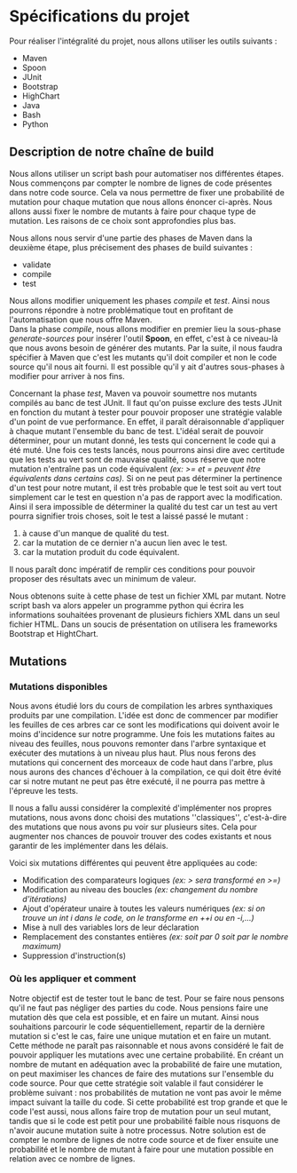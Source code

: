# Spécifications du projet

Pour réaliser l'intégralité du projet, nous allons utiliser les outils suivants :
* Maven
* Spoon
* JUnit
* Bootstrap
* HighChart
* Java
* Bash
* Python

## Description de notre chaîne de build
Nous allons utiliser un script bash pour automatiser nos différentes étapes. Nous commençons par compter le nombre de lignes de code présentes dans notre code source. Cela va nous permettre de fixer une probabilité de mutation pour chaque mutation que nous allons énoncer ci-après. Nous allons aussi fixer le nombre de mutants à faire pour chaque type de mutation. Les raisons de ce choix sont approfondies plus bas.

Nous allons nous servir d'une partie des phases de Maven dans la deuxième étape, plus précisement des phases de build suivantes :
* validate
* compile
* test

Nous allons modifier uniquement les phases _compile_ et _test_. Ainsi nous pourrons répondre à notre problématique tout en profitant de l'automatisation que nous offre Maven.  
Dans la phase _compile_, nous allons modifier en premier lieu la sous-phase _generate-sources_ pour insérer l'outil **Spoon**, en effet, c'est à ce niveau-là que nous avons besoin de générer des mutants. Par la suite, il nous faudra spécifier à Maven que c'est les mutants qu'il doit compiler et non le code source qu'il nous ait fourni. Il est possible qu'il y ait d'autres sous-phases à modifier pour arriver à nos fins.

Concernant la phase _test_, Maven va pouvoir soumettre nos mutants compilés au banc de test JUnit. Il faut qu'on puisse exclure des tests JUnit en fonction du mutant à tester pour pouvoir proposer une stratégie valable d'un point de vue performance. En effet, il paraît déraisonnable d'appliquer à chaque mutant l'ensemble du banc de test. L'idéal serait de pouvoir déterminer, pour un mutant donné, les tests qui concernent le code qui a été muté. Une fois ces tests lancés, nous pourrons ainsi dire avec certitude que les tests au vert sont de mauvaise qualité, sous réserve que notre mutation n'entraîne pas un code équivalent _(ex: >= et = peuvent être équivalents dans certains cas)._ Si on ne peut pas déterminer la pertinence d'un test pour notre mutant, il est très probable que le test soit au vert tout simplement car le test en question n'a pas de rapport avec la modification. Ainsi il sera impossible de déterminer la qualité du test car un test au vert pourra signifier trois choses, soit le test a laissé passé le mutant :
1. à cause d'un manque de qualité du test.
2. car la mutation de ce dernier n'a aucun lien avec le test.
3. car la mutation produit du code équivalent.

Il nous paraît donc impératif de remplir ces conditions pour pouvoir proposer des résultats avec un minimum de valeur.

Nous obtenons suite à cette phase de test un fichier XML par mutant. Notre script bash va alors appeler un programme python qui écrira les informations souhaitées provenant de plusieurs fichiers XML dans un seul fichier HTML. Dans un soucis de présentation on utilisera les frameworks Bootstrap et HightChart.

## Mutations
### Mutations disponibles

Nous avons étudié lors du cours de compilation les arbres synthaxiques produits par une compilation. L'idée est donc de commencer par modifier les feuilles de ces arbres car ce sont les modifications qui doivent avoir le moins d'incidence sur notre programme. Une fois les mutations faites au niveau des feuilles, nous pouvons remonter dans l'arbre syntaxique et exécuter des mutations à un niveau plus haut. Plus nous ferons des mutations qui concernent des morceaux de code haut dans l'arbre, plus nous aurons des chances d'échouer à la compilation, ce qui doit être évité car si notre mutant ne peut pas être exécuté, il ne pourra pas mettre à l'épreuve les tests. 

Il nous a fallu aussi considérer la complexité d'implémenter nos propres mutations, nous avons donc choisi des mutations ''classiques'', c'est-à-dire des mutations que nous avons pu voir sur plusieurs sites. Cela pour augmenter nos chances de pouvoir trouver des codes existants et nous garantir de les implémenter dans les délais.

Voici six mutations différentes qui peuvent être appliquées au code:
*  Modification des comparateurs logiques _(ex: > sera transformé en >=)_
*  Modification au niveau des boucles _(ex: changement du nombre d'itérations)_
*  Ajout d'opérateur unaire à toutes les valeurs numériques _(ex: si on trouve un int i dans le code, on le transforme en ++i ou en -i,...)_
*  Mise à null des variables lors de leur déclaration
*  Remplacement des constantes entières _(ex: soit par 0 soit par le nombre maximum)_
*  Suppression d'instruction(s)

### Où les appliquer et comment
Notre objectif est de tester tout le banc de test. Pour se faire nous pensons qu'il ne faut pas négliger des parties du code. Nous pensions faire une mutation dès que cela est possible, et en faire un mutant. Ainsi nous souhaitions parcourir le code séquentiellement, repartir de la dernière mutation si c'est le cas, faire une unique mutation et en faire un mutant. Cette méthode ne paraît pas raisonnable et nous avons considéré le fait de pouvoir appliquer les mutations avec une certaine probabilité. En créant un nombre de mutant en adéquation avec la probabilité de faire une mutation, on peut maximiser les chances de faire des mutations sur l'ensemble du code source. Pour que cette stratégie soit valable il faut considérer le problème suivant : nos probabilités de mutation ne vont pas avoir le même impact suivant la taille du code. Si cette probabilité est trop grande et que le code l'est aussi, nous allons faire trop de mutation pour un seul mutant, tandis que si le code est petit pour une probabilité faible nous risquons de n'avoir aucune mutation suite à notre processus. Notre solution est de compter le nombre de lignes de notre code source et de fixer ensuite une probabilité et le nombre de mutant à faire pour une mutation possible en relation avec ce nombre de lignes.